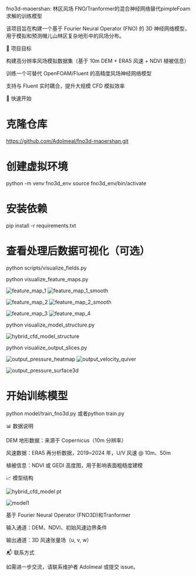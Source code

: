 fno3d-maoershan: 林区风场 FNO/Tranformer的混合神经网络替代pimpleFoam求解的训练模型

该项目旨在构建一个基于 Fourier Neural Operator (FNO) 的 3D 神经网络模型，用于模拟和预测帽儿山林区复杂地形中的风场分布。

📌 项目目标

构建高分辨率风场模拟数据集（基于 10m DEM + ERA5 风速 + NDVI 植被信息）

训练一个可替代 OpenFOAM/Fluent 的高精度风场神经网络模型

支持与 Fluent 实时耦合，提升大规模 CFD 模拟效率

🚀 快速开始

# 克隆仓库
https://github.com/Adolmeal/fno3d-maoershan.git

# 创建虚拟环境
python -m venv fno3d_env
source fno3d_env/bin/activate

# 安装依赖
pip install -r requirements.txt

# 查看处理后数据可视化（可选）
python scripts/visualize_fields.py

python visualize_feature_maps.py

![feature_map_1](https://github.com/user-attachments/assets/83832079-263d-4238-93de-af612bf4fcae)
![feature_map_1_smooth](https://github.com/user-attachments/assets/95f6a0ad-0193-4494-9d9e-41b0ec2cf8ac)

![feature_map_2](https://github.com/user-attachments/assets/54365b35-17e9-4f3e-879b-2bc1e546ce96)
![feature_map_2_smooth](https://github.com/user-attachments/assets/9f66ea43-9d38-4d18-a7c5-b66860120d56)

![feature_map_3](https://github.com/user-attachments/assets/b973d65c-d2e1-4661-87e9-e43424b9393c)
![feature_map_4](https://github.com/user-attachments/assets/26fc689f-ac40-4568-923b-dbaafc499b85)

python visualize_model_structure.py

![hybrid_cfd_model_structure](https://github.com/user-attachments/assets/0611eac8-98c7-48bb-89ab-6a3fc4f4bdba)

python visualize_output_slices.py

![output_pressure_heatmap](https://github.com/user-attachments/assets/931cde2f-f0d7-4327-a193-a8a7869a4a9e)
![output_velocity_quiver](https://github.com/user-attachments/assets/74a04ef2-ec57-4ba9-8f23-527b9ebcfbdf)

![output_pressure_surface3d](https://github.com/user-attachments/assets/968f057c-55e7-4a94-ab97-28ca0a008351)

# 开始训练模型
python model/train_fno3d.py
或者python train.py

📊 数据说明

DEM 地形数据：来源于 Copernicus（10m 分辨率）

风速数据：ERA5 再分析数据，2019~2024 年，U/V 风速 @ 10m、50m

植被信息：NDVI 或 GEDI 高度图，用于影响表面粗糙度建模

📈 模型结构

![hybrid_cfd_model pt](https://github.com/user-attachments/assets/eb8efde9-b06e-445b-a8bd-232070b97f50)


![model1](https://github.com/user-attachments/assets/496c18c0-2b37-42f0-a4e4-04b35452e00c)


基于 Fourier Neural Operator (FNO3D)和Tranformer

输入通道：DEM、NDVI、初始风速边界条件

输出通道：3D 风速张量场（u, v, w）

📬 联系方式

如需进一步交流，请联系维护者 Adolmeal 或提交 issue。
